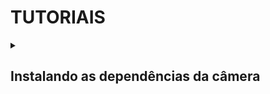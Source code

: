 # TUTORIAIS

<details>
  <summary><h2> Instalando as dependências da câmera </h2></summary>
  
 
</details>

<!-- Próximo tópico -->
